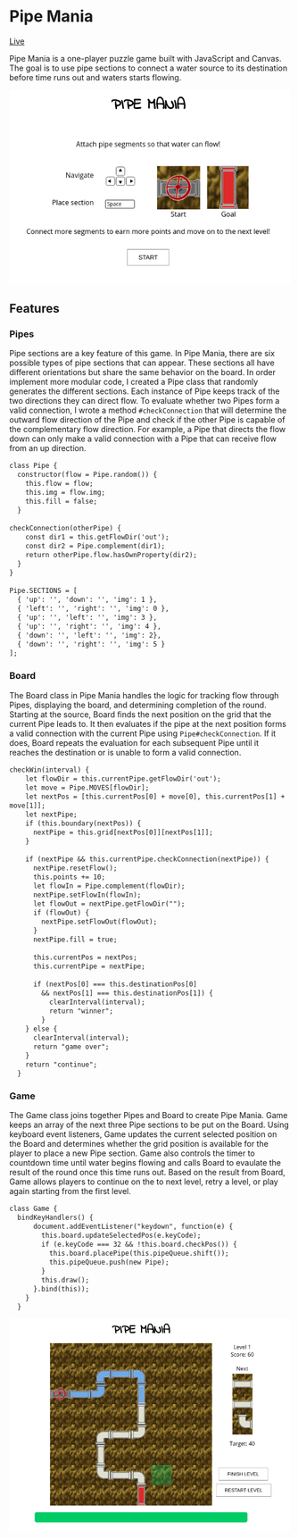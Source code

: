 # Pipe Mania

[Live](https://lambyy.github.io/pipe_mania/)

Pipe Mania is a one-player puzzle game built with JavaScript and Canvas. The goal is to use pipe sections to connect a water source to its destination before time runs out and waters starts flowing.

![](https://github.com/lambyy/pipe_mania/blob/master/docs/Instructions.png)

## Features

### Pipes

Pipe sections are a key feature of this game. In Pipe Mania, there are six possible types of pipe sections that can appear. These sections all have different orientations but share the same behavior on the board. In order implement more modular code, I created a Pipe class that randomly generates the different sections. Each instance of Pipe keeps track of the two directions they can direct flow. To evaluate whether two Pipes form a valid connection, I wrote a method `#checkConnection` that will determine the outward flow direction of the Pipe and check if the other Pipe is capable of the complementary flow direction. For example, a Pipe that directs the flow down can only make a valid connection with a Pipe that can receive flow from an up direction.

``````
class Pipe {
  constructor(flow = Pipe.random()) {
    this.flow = flow;
    this.img = flow.img;
    this.fill = false;
  }

checkConnection(otherPipe) {
    const dir1 = this.getFlowDir('out');
    const dir2 = Pipe.complement(dir1);
    return otherPipe.flow.hasOwnProperty(dir2);
  }
}

Pipe.SECTIONS = [
  { 'up': '', 'down': '', 'img': 1 },
  { 'left': '', 'right': '', 'img': 0 },
  { 'up': '', 'left': '', 'img': 3 },
  { 'up': '', 'right': '', 'img': 4 },
  { 'down': '', 'left': '', 'img': 2},
  { 'down': '', 'right': '', 'img': 5 }
];
``````
### Board

The Board class in Pipe Mania handles the logic for tracking flow through Pipes, displaying the board, and determining completion of the round. Starting at the source, Board finds the next position on the grid that the current Pipe leads to. It then evaluates if the pipe at the next position forms a valid connection with the current Pipe using `Pipe#checkConnection`. If it does, Board repeats the evaluation for each subsequent Pipe until it reaches the destination or is unable to form a valid connection.

`````
checkWin(interval) {
    let flowDir = this.currentPipe.getFlowDir('out');
    let move = Pipe.MOVES[flowDir];
    let nextPos = [this.currentPos[0] + move[0], this.currentPos[1] + move[1]];
    let nextPipe;
    if (this.boundary(nextPos)) {
      nextPipe = this.grid[nextPos[0]][nextPos[1]];
    }

    if (nextPipe && this.currentPipe.checkConnection(nextPipe)) {
      nextPipe.resetFlow();
      this.points += 10;
      let flowIn = Pipe.complement(flowDir);
      nextPipe.setFlowIn(flowIn);
      let flowOut = nextPipe.getFlowDir("");
      if (flowOut) {
        nextPipe.setFlowOut(flowOut);
      }
      nextPipe.fill = true;

      this.currentPos = nextPos;
      this.currentPipe = nextPipe;

      if (nextPos[0] === this.destinationPos[0]
        && nextPos[1] === this.destinationPos[1]) {
          clearInterval(interval);
          return "winner";
        }
    } else {
      clearInterval(interval);
      return "game over";
    }
    return "continue";
  }
`````

### Game

The Game class joins together Pipes and Board to create Pipe Mania. Game keeps an array of the next three Pipe sections to be put on the Board. Using keyboard event listeners, Game updates the current selected position on the Board and determines whether the grid position is available for the player to place a new Pipe section. Game also controls the timer to countdown time until water begins flowing and calls Board to evaulate the result of the round once this time runs out. Based on the result from Board, Game allows players to continue on the to next level, retry a level, or play again starting from the first level.

``````
class Game {
  bindKeyHandlers() {
      document.addEventListener("keydown", function(e) {
        this.board.updateSelectedPos(e.keyCode);
        if (e.keyCode === 32 && !this.board.checkPos()) {
          this.board.placePipe(this.pipeQueue.shift());
          this.pipeQueue.push(new Pipe);
        }
        this.draw();
      }.bind(this));
    }
  }
  ``````
![](https://github.com/lambyy/pipe_mania/blob/master/docs/GameRound.png)
